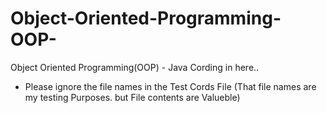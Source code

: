 # Object-Oriented-Programming-OOP-
Object Oriented Programming(OOP) - Java Cording in here..
  - Please ignore the file names in the Test Cords File (That file names are my testing Purposes. but File contents are Valueble)
